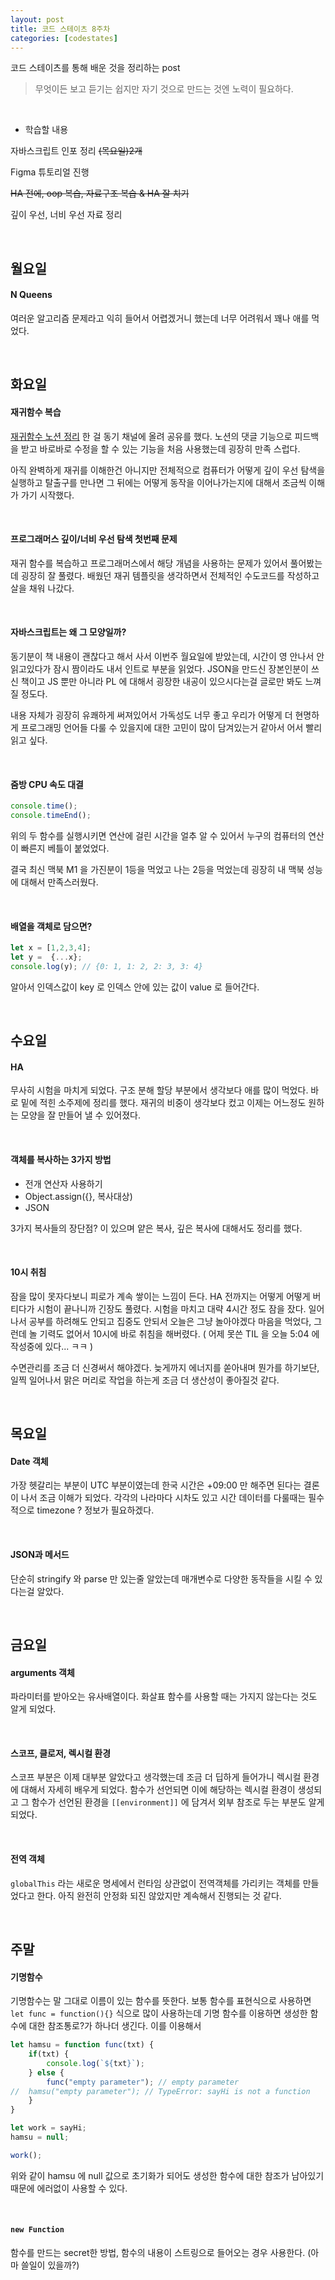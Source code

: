 ```yaml
---
layout: post
title: 코드 스테이츠 8주차
categories: [codestates]
---
```


코드 스테이츠를 통해 배운 것을 정리하는 post

> 무엇이든 보고 듣기는 쉽지만
> 자기 것으로 만드는 것엔 노력이 필요하다.

<br>

- 학습할 내용

자바스크립트 인포 정리 ~~(목요일)2개~~

Figma 튜토리얼 진행 

~~HA 전에, oop 복습, 자료구조 복습 & HA 잘 치기~~

깊이 우선, 너비 우선 자료 정리

<br>

## 월요일

#### N Queens

여러운 알고리즘 문제라고 익히 들어서 어렵겠거니 했는데 너무 어려워서 꽤나 애를 먹었다.

<br>

## 화요일

#### 재귀함수 복습

[재귀함수 노션 정리](https://www.notion.so/osunguk/dbf52a7f3635492b8f49cf3f24404b4c) 한 걸 동기 채널에 올려 공유를 했다. 노션의 댓글 기능으로 피드백을 받고 바로바로 수정을 할 수 있는 기능을 처음 사용했는데 굉장히 만족 스럽다.

아직 완벽하게 재귀를 이해한건 아니지만 전체적으로 컴퓨터가 어떻게 깊이 우선 탐색을 실행하고 탈출구를 만나면 그 뒤에는 어떻게 동작을 이어나가는지에 대해서 조금씩 이해가 가기 시작했다.

<br>

#### 프로그래머스 깊이/너비 우선 탐색 첫번째 문제

재귀 함수를 복습하고 프로그래머스에서 해당 개념을 사용하는 문제가 있어서 풀어봤는데 굉장히 잘 풀렸다. 배웠던 재귀 템플릿을 생각하면서 전체적인 수도코드를 작성하고 살을 채워 나갔다.

<br>

#### 자바스크립트는 왜 그 모양일까?

동기분이 책 내용이 괜찮다고 해서 사서 이번주 월요일에 받았는데, 시간이 영 안나서 안 읽고있다가 잠시 짬이라도 내서 인트로 부분을 읽었다. JSON을 만드신 장본인분이 쓰신 책이고 JS 뿐만 아니라 PL 에 대해서 굉장한 내공이 있으시다는걸 글로만 봐도 느껴질 정도다.

내용 자체가 굉장히 유쾌하게 써져있어서 가독성도 너무 좋고 우리가 어떻게 더 현명하게 프로그래밍 언어들 다룰 수 있을지에 대한 고민이 많이 담겨있는거 같아서 어서 빨리 읽고 싶다.

<br>

#### 줌방 CPU 속도 대결

```javascript
console.time();
console.timeEnd();
```

위의 두 함수를 실행시키면 연산에 걸린 시간을 얼추 알 수 있어서 누구의 컴퓨터의 연산이 빠른지 베틀이 붙었었다.

결국 최신 맥북 M1 을 가진분이 1등을 먹었고 나는 2등을 먹었는데 굉장히 내 맥북 성능에 대해서 만족스러웠다.

<br>

#### 배열을 객체로 담으면?

```javascript
let x = [1,2,3,4];
let y =  {...x};
console.log(y); // {0: 1, 1: 2, 2: 3, 3: 4}
```

알아서 인덱스값이 key 로 인덱스 안에 있는 값이 value 로 들어간다.

<br>

## 수요일

#### HA

무사히 시험을 마치게 되었다. 구조 분해 할당 부분에서 생각보다 애를 많이 먹었다. 바로 밑에 적힌 소주제에 정리를 했다. 재귀의 비중이 생각보다 컸고 이제는 어느정도 원하는 모양을 잘 만들어 낼 수 있어졌다.

<br>

#### 객체를 복사하는 3가지 방법

- 전개 연산자 사용하기
- Object.assign({}, 복사대상)
- JSON

3가지 복사들의 장단점? 이 있으며 얕은 복사, 깊은 복사에 대해서도 정리를 했다.

<br>

#### 10시 취침

잠을 많이 못자다보니 피로가 계속 쌓이는 느낌이 든다. HA 전까지는 어떻게 어떻게 버티다가 시험이 끝나니까 긴장도 풀렸다. 시험을 마치고 대략 4시간 정도 잠을 잤다. 일어나서 공부를 하려해도 안되고 집중도 안되서 오늘은 그냥 놀아야겠다 마음을 먹었다, 그런데 놀 기력도 없어서 10시에 바로 취침을 해버렸다. ( 어제 못쓴 TIL 을 오늘 5:04 에 작성중에 있다... ㅋㅋ )

수면관리를 조금 더 신경써서 해야겠다. 늦게까지 에너지를 쏟아내며 뭔가를 하기보단, 일찍 일어나서 맑은 머리로 작업을 하는게 조금 더 생산성이 좋아질것 같다.

<br>

## 목요일

#### Date 객체

가장 헷갈리는 부분이 UTC 부분이였는데 한국 시간은 +09:00 만 해주면 된다는 결론이 나서 조금 이해가 되었다. 각각의 나라마다 시차도 있고 시간 데이터를 다룰때는 필수적으로 timezone ? 정보가 필요하겠다.

<br>

#### JSON과 메서드

단순히 stringify 와 parse 만 있는줄 알았는데 매개변수로 다양한 동작들을 시킬 수 있다는걸 알았다.

<br>

## 금요일

#### arguments 객체

파라미터를 받아오는 유사배열이다. 화살표 함수를 사용할 때는 가지지 않는다는 것도 알게 되었다.

<br>

#### 스코프, 클로저, 렉시컬 환경

스코프 부분은 이제 대부분 알았다고 생각했는데 조금 더 딥하게 들어가니 렉시컬 환경에 대해서 자세히 배우게 되었다. 함수가 선언되면 이에 해당하는 렉시컬 환경이 생성되고 그 함수가 선언된 환경을 `[[environment]]` 에 담겨서 외부 참조로 두는 부분도 알게 되었다.

<br>

#### 전역 객체

`globalThis` 라는 새로운 명세에서 런타임 상관없이 전역객체를 가리키는 객체를 만들었다고 한다. 아직 완전히 안정화 되진 않았지만 계속해서 진행되는 것 같다.

<br>

## 주말

#### 기명함수

기명함수는 말 그대로 이름이 있는 함수를 뜻한다. 보통 함수를 표현식으로 사용하면 `let func = function(){}` 식으로 많이 사용하는데 기명 함수를 이용하면 생성한 함수에 대한 참조통로?가 하나더 생긴다. 이를 이용해서 

```javascript
let hamsu = function func(txt) {
	if(txt) {
		console.log(`${txt}`);
	} else {
		func("empty parameter"); // empty parameter
//  hamsu("empty parameter"); // TypeError: sayHi is not a function
	}
}

let work = sayHi;
hamsu = null;

work();
```

위와 같이 hamsu 에 null 값으로 초기화가 되어도 생성한 함수에 대한 참조가 남아있기 때문에 에러없이 사용할 수 있다.

<br>

#### `new Function`

함수를 만드는 secret한 방법, 함수의 내용이 스트링으로 들어오는 경우 사용한다. (아마 쓸일이 있을까?)

<br>

